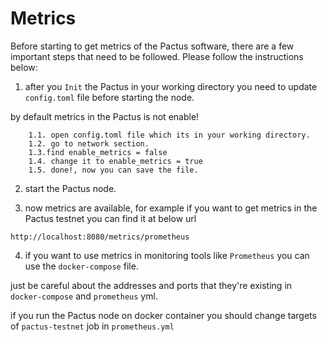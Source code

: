 # Metrics

Before starting to get metrics of the Pactus software, there are a few important steps that need to be followed.
Please follow the instructions below:

1. after you `Init` the Pactus in your working directory you need to update `config.toml` file before starting the node.

by default metrics in the Pactus is not enable!

        1.1. open config.toml file which its in your working directory.
        1.2. go to network section.
        1.3.find enable_metrics = false
        1.4. change it to enable_metrics = true
        1.5. done!, now you can save the file.

2. start the Pactus node.


3. now metrics are available, for example if you want to get metrics in the Pactus testnet you can find it at below url

```
http://localhost:8080/metrics/prometheus
```

4. if you want to use metrics in monitoring tools like `Prometheus` you can use the `docker-compose` file.

just be careful about the addresses and ports that they're existing in `docker-compose` and `prometheus` yml.

if you run the Pactus node on docker container you should change targets of `pactus-testnet` job in `prometheus.yml`



